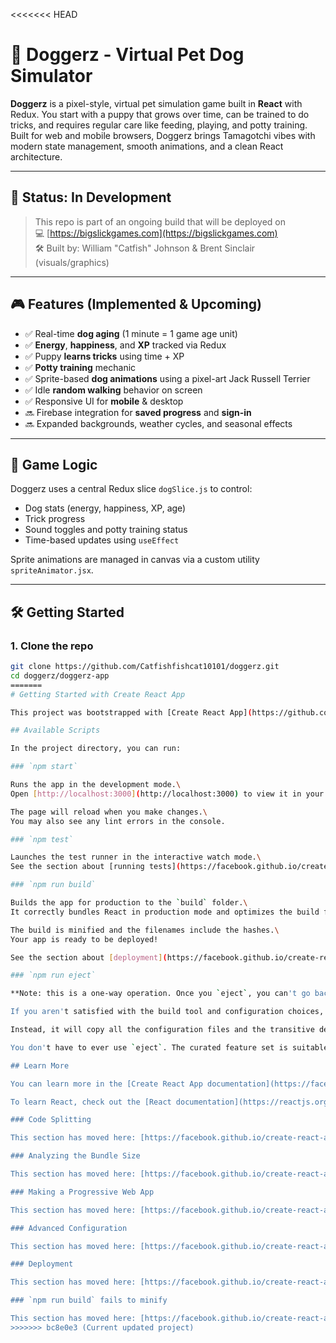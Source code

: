 <<<<<<< HEAD
# 🐾 Doggerz - Virtual Pet Dog Simulator

**Doggerz** is a pixel-style, virtual pet simulation game built in **React** with Redux. You start with a puppy that grows over time, can be trained to do tricks, and requires regular care like feeding, playing, and potty training. Built for web and mobile browsers, Doggerz brings Tamagotchi vibes with modern state management, smooth animations, and a clean React architecture.

---

## 🚧 Status: In Development

> This repo is part of an ongoing build that will be deployed on  
> 💻 [https://bigslickgames.com](https://bigslickgames.com)  
> 🛠️ Built by: William "Catfish" Johnson & Brent Sinclair (visuals/graphics)

---

## 🎮 Features (Implemented & Upcoming)

- ✅ Real-time **dog aging** (1 minute = 1 game age unit)
- ✅ **Energy**, **happiness**, and **XP** tracked via Redux
- ✅ Puppy **learns tricks** using time + XP
- ✅ **Potty training** mechanic
- ✅ Sprite-based **dog animations** using a pixel-art Jack Russell Terrier
- ✅ Idle **random walking** behavior on screen
- ✅ Responsive UI for **mobile** & desktop
- 🔜 Firebase integration for **saved progress** and **sign-in**
- 🔜 Expanded backgrounds, weather cycles, and seasonal effects

---

## 🧠 Game Logic

Doggerz uses a central Redux slice `dogSlice.js` to control:
- Dog stats (energy, happiness, XP, age)
- Trick progress
- Sound toggles and potty training status
- Time-based updates using `useEffect`

Sprite animations are managed in canvas via a custom utility `spriteAnimator.jsx`.

---

## 🛠️ Getting Started

### 1. Clone the repo

```bash
git clone https://github.com/Catfishfishcat10101/doggerz.git
cd doggerz/doggerz-app
=======
# Getting Started with Create React App

This project was bootstrapped with [Create React App](https://github.com/facebook/create-react-app).

## Available Scripts

In the project directory, you can run:

### `npm start`

Runs the app in the development mode.\
Open [http://localhost:3000](http://localhost:3000) to view it in your browser.

The page will reload when you make changes.\
You may also see any lint errors in the console.

### `npm test`

Launches the test runner in the interactive watch mode.\
See the section about [running tests](https://facebook.github.io/create-react-app/docs/running-tests) for more information.

### `npm run build`

Builds the app for production to the `build` folder.\
It correctly bundles React in production mode and optimizes the build for the best performance.

The build is minified and the filenames include the hashes.\
Your app is ready to be deployed!

See the section about [deployment](https://facebook.github.io/create-react-app/docs/deployment) for more information.

### `npm run eject`

**Note: this is a one-way operation. Once you `eject`, you can't go back!**

If you aren't satisfied with the build tool and configuration choices, you can `eject` at any time. This command will remove the single build dependency from your project.

Instead, it will copy all the configuration files and the transitive dependencies (webpack, Babel, ESLint, etc) right into your project so you have full control over them. All of the commands except `eject` will still work, but they will point to the copied scripts so you can tweak them. At this point you're on your own.

You don't have to ever use `eject`. The curated feature set is suitable for small and middle deployments, and you shouldn't feel obligated to use this feature. However we understand that this tool wouldn't be useful if you couldn't customize it when you are ready for it.

## Learn More

You can learn more in the [Create React App documentation](https://facebook.github.io/create-react-app/docs/getting-started).

To learn React, check out the [React documentation](https://reactjs.org/).

### Code Splitting

This section has moved here: [https://facebook.github.io/create-react-app/docs/code-splitting](https://facebook.github.io/create-react-app/docs/code-splitting)

### Analyzing the Bundle Size

This section has moved here: [https://facebook.github.io/create-react-app/docs/analyzing-the-bundle-size](https://facebook.github.io/create-react-app/docs/analyzing-the-bundle-size)

### Making a Progressive Web App

This section has moved here: [https://facebook.github.io/create-react-app/docs/making-a-progressive-web-app](https://facebook.github.io/create-react-app/docs/making-a-progressive-web-app)

### Advanced Configuration

This section has moved here: [https://facebook.github.io/create-react-app/docs/advanced-configuration](https://facebook.github.io/create-react-app/docs/advanced-configuration)

### Deployment

This section has moved here: [https://facebook.github.io/create-react-app/docs/deployment](https://facebook.github.io/create-react-app/docs/deployment)

### `npm run build` fails to minify

This section has moved here: [https://facebook.github.io/create-react-app/docs/troubleshooting#npm-run-build-fails-to-minify](https://facebook.github.io/create-react-app/docs/troubleshooting#npm-run-build-fails-to-minify)
>>>>>>> bc8e0e3 (Current updated project)
